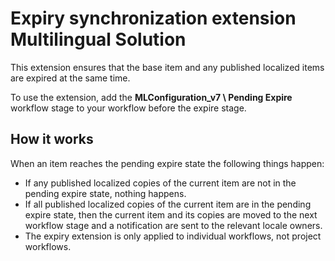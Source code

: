 # Expiry synchronization extension Multilingual Solution

This extension ensures that the base item and any published localized items are expired at the same time.

To use the extension, add the **MLConfiguration\_v7 \\ Pending Expire** workflow stage to your workflow before the expire stage.

## How it works

When an item reaches the pending expire state the following things happen:

-   If any published localized copies of the current item are not in the pending expire state, nothing happens.
-   If all published localized copies of the current item are in the pending expire state, then the current item and its copies are moved to the next workflow stage and a notification are sent to the relevant locale owners.
-   The expiry extension is only applied to individual workflows, not project workflows.



